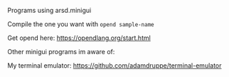 Programs using arsd.minigui

Compile the one you want with `opend sample-name`

Get opend here: https://opendlang.org/start.html

Other minigui programs im aware of:

My terminal emulator: https://github.com/adamdruppe/terminal-emulator

